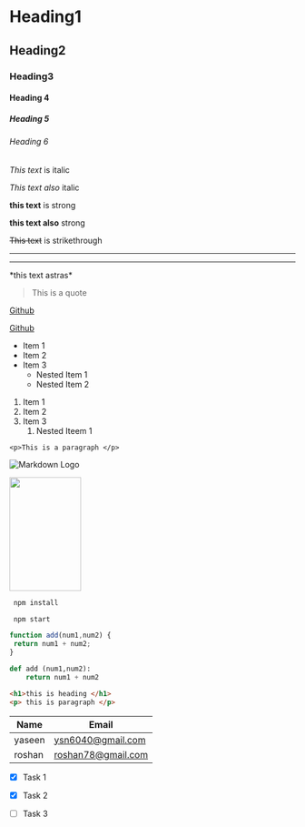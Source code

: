 # Heading1
## Heading2
### Heading3
#### Heading 4
##### Heading 5
###### Heading 6

<!-- Italics -->

*This text* is italic

_This text also_ italic
<!-- Strong -->

**this text** is strong

__this text also__ strong

<!--strikethrough-->

~~This text~~ is strikethrough

<!-- Horizontal rule -->

---
___

<!-- to show astras [using blackslash]-->

\*this text astras\*

<!--Block quote -->
> This is a quote

<!-- link -->
[Github](https://github.com/mohammedyaseen2211)

<!-- to display titles for link -->
[Github](https://github.com/mohammedyaseen2211 "Github")

<!-- UL -->
* Item 1
* Item 2
* Item 3
   * Nested Item 1
   * Nested Item 2

<!-- OL -->
1. Item 1
1. Item 2
1. Item 3
    1. Nested Iteem 1

 <!--INline code Block  -->
 `<p>This is a paragraph </p>`

 <!-- Images -->
 ![Markdown Logo](https://encrypted-tbn0.gstatic.com/images?q=tbn:ANd9GcTW2-C8W3layIgzqG5_ATbATJ08RAbfI21cVw&usqp=CAU)

<img src ="https://www.whatsappimages.in/wp-content/uploads/2021/07/Top-HD-sad-quotes-for-whatsapp-status-in-hindi-Pics-Images-Download-Free.gif" width = "50%" height = 200/>
 <!-- Github Markdown -->

 <!-- Code blocks -->
 ```bash
  npm install

  npm start
  ```
   <!-- javasccript syntax-->
   ```javascript
   function add(num1,num2) {
    return num1 + num2;
   }
   ```
<!-- python -->
```python
def add (num1,num2):
    return num1 + num2

```

```html
<h1>this is heading </h1>
<p> this is paragraph </p>

```

<!-- Tables -->
| Name     | Email              |
|----------|--------------------|
| yaseen   | ysn6040@gmail.com  |
| roshan   | roshan78@gmail.com |

<!-- Task lists -->
* [x] Task 1
* [x] Task 2
* [ ] Task 3

